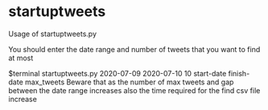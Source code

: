 # startuptweets

Usage of startuptweets.py

You should enter the date range and number of tweets that you want to find at most

$terminal startuptweets.py 2020-07-09 2020-07-10 10
                           start-date finish-date max_tweets
Beware that as the number of max tweets and gap between the date range increases also the time required for the find csv file increase
